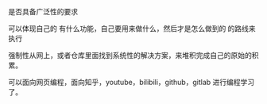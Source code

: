 是否具备广泛性的要求
 

 可以体现自己的 有什么功能，自己要用来做什么，然后才是怎么做到的 的路线来执行

 强制性从网上，或者仓库里面找到系统性的解决方案，来堆积完成自己的原始的积累。


 可以面向网页编程，面向知乎，youtube，bilibili，github，gitlab 进行编程学习了。